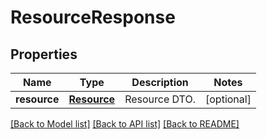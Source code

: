 # ResourceResponse

## Properties
Name | Type | Description | Notes
------------ | ------------- | ------------- | -------------
**resource** | [**Resource**](Resource.md) | Resource DTO. | [optional] 

[[Back to Model list]](../README.md#documentation-for-models) [[Back to API list]](../README.md#documentation-for-api-endpoints) [[Back to README]](../README.md)


